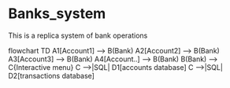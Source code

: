 # Banks_system
This is a replica system of bank operations

flowchart TD
    A1[Account1] --> B(Bank)
    A2[Account2] --> B(Bank)
    A3[Account3] --> B(Bank)
    A4[Account..] --> B(Bank)
    B(Bank) --> C{Interactive menu}
    C -->|SQL| D1[accounts database]
    C -->|SQL| D2[transactions database]
